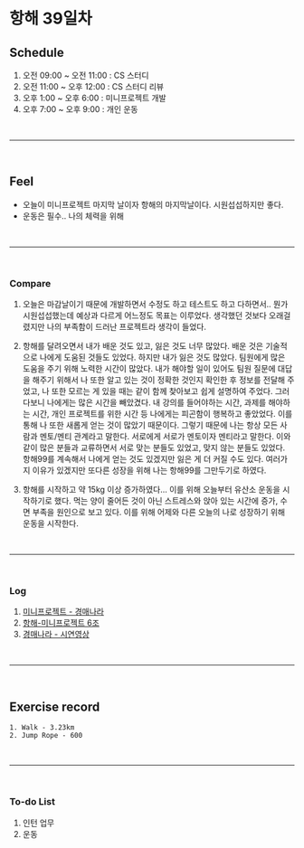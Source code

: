 # 항해 39일차

 ## Schedule
 1) 오전 09:00 ~ 오전 11:00 : CS 스터디
 2) 오전 11:00 ~ 오후 12:00 : CS 스터디 리뷰
 3) 오후 1:00 ~ 오후 6:00 : 미니프로젝트 개발
 4) 오후 7:00 ~ 오후 9:00 : 개인 운동

<br />
<hr>
<br />

## Feel
  - 오늘이 미니프로젝트 마지막 날이자 항해의 마지막날이다. 시원섭섭하지만 좋다.
  - 운동은 필수.. 나의 체력을 위해

<br />
<hr>
<br />

### Compare
  1. 오늘은 마감날이기 때문에 개발하면서 수정도 하고 테스트도 하고 다하면서.. 뭔가 시원섭섭했는데 예상과 다르게 어느정도 목표는 이루었다. 생각했던 것보다 오래걸렸지만 나의 부족함이 드러난 프로젝트라 생각이 들었다.

  2. 항해를 달려오면서 내가 배운 것도 있고, 잃은 것도 너무 많았다. 배운 것은 기술적으로 나에게 도움된 것들도 있었다. 하지만 내가 잃은 것도 많았다. 팀원에게 많은 도움을 주기 위해 노력한 시간이 많았다. 내가 해야할 일이 있어도 팀원 질문에 대답을 해주기 위해서 나 또한 알고 있는 것이 정확한 것인지 확인한 후 정보를 전달해 주었고, 나 또한 모르는 게 있을 때는 같이 함께 찾아보고 쉽게 설명하여 주었다. 그러다보니 나에게는 많은 시간을 빼았겼다. 내 강의를 들어야하는 시간, 과제를 해야하는 시간, 개인 프로젝트를 위한 시간 등 나에게는 피곤함이 행복하고 좋았었다. 이를 통해 나 또한 새롭게 얻는 것이 많았기 때문이다. 그렇기 때문에 나는 항상 모든 사람과 멘토/멘티 관계라고 말한다. 서로에게 서로가 멘토이자 멘티라고 말한다. 이와 같이 많은 분들과 교류하면서 서로 맞는 분들도 있었고, 맞지 않는 분들도 있었다. 항해99를 계속해서 나에게 얻는 것도 있겠지만 잃은 게 더 커질 수도 있다. 여러가지 이유가 있겠지만 또다른 성장을 위해 나는 항해99를 그만두기로 하였다. 

  3. 항해를 시작하고 약 15kg 이상 증가하였다... 이를 위해 오늘부터 유산소 운동을 시작하기로 했다. 먹는 양이 줄어든 것이 아닌 스트레스와 앉아 있는 시간에 증가, 수면 부족을 원인으로 보고 있다. 이를 위해 어제와 다른 오늘의 나로 성장하기 위해 운동을 시작한다.

<br />
<hr>
<br />

### Log
  1. [미니프로젝트 - 경매나라](https://hanghae99.spartacodingclub.kr/exhibitions/mini2/7/D)
  2. [항해-미니프로젝트 6조](https://teamsparta.notion.site/99-7-D-Docs-22b169af6cae44608f3201ea70ba24a2)
  3. [경매나라 - 시연영상](https://youtu.be/2Vkawg37ylI)

<br />
<hr>
<br />

## Exercise record

    1. Walk - 3.23km
    2. Jump Rope - 600

<br />
<hr>
<br />


### To-do List 
  1. 인턴 업무
  2. 운동
